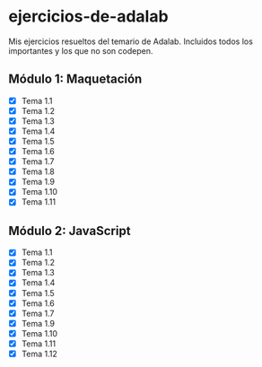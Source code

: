 # ejercicios-de-adalab

Mis ejercicios resueltos del temario de Adalab. Incluidos todos los importantes y los que no son codepen.

## Módulo 1: Maquetación

- [x] Tema 1.1
- [x] Tema 1.2
- [x] Tema 1.3
- [x] Tema 1.4
- [x] Tema 1.5
- [x] Tema 1.6
- [x] Tema 1.7
- [x] Tema 1.8
- [x] Tema 1.9
- [x] Tema 1.10
- [x] Tema 1.11

## Módulo 2: JavaScript

- [x] Tema 1.1
- [x] Tema 1.2
- [x] Tema 1.3
- [x] Tema 1.4
- [x] Tema 1.5
- [x] Tema 1.6
- [x] Tema 1.7
- [x] Tema 1.9
- [x] Tema 1.10
- [x] Tema 1.11
- [x] Tema 1.12